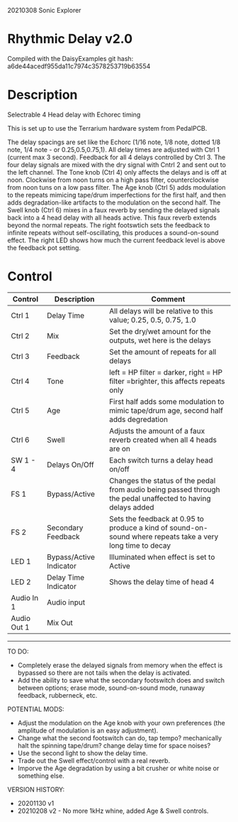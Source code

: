 20210308 Sonic Explorer

# Rhythmic Delay v2.0
Compiled with the DaisyExamples git hash: a6de44acedf955da11c7974c3578253719b63554

# Description
Selectrable 4 Head delay with Echorec timing

This is set up to use the Terrarium hardware system from PedalPCB.

The delay spacings are set like the Echorc (1/16 note, 1/8 note, dotted 1/8 note, 1/4 note - or 0.25,0.5,0.75,1).
All delay times are adjusted with Ctrl 1 (current max 3 second).
Feedback for all 4 delays controlled by Ctrl 3. 
The four delay signals are mixed with the dry signal with Cntrl 2 and sent out to the left channel.
The Tone knob (Ctrl 4) only affects the delays and is off at noon. Clockwise from noon turns on a high pass filter, counterclockwise from noon tuns on a low pass filter.
The Age knob (Ctrl 5) adds modulation to the repeats mimicing tape/drum imperfections for the first half, and then adds degradation-like artifacts to the modulation on the second half.
The Swell knob (Ctrl 6) mixes in a faux reverb by sending the delayed signals back into a 4 head delay with all heads active. This faux reverb extends beyond the normal repeats.
The right footswtich sets the feedback to infinite repeats without self-oscillating, this produces a sound-on-sound effect.
The right LED shows how much the current feedback level is above the feedback pot setting. 

# Control

| Control | Description | Comment |
| --- | --- | --- |
| Ctrl 1 | Delay Time| All delays will be relative to this value; 0.25, 0.5, 0.75, 1.0|
| Ctrl 2 | Mix | Set the dry/wet amount for the outputs, wet here is the delays |
| Ctrl 3 | Feedback | Set the amount of repeats for all delays|
| Ctrl 4 | Tone | left = HP filter = darker, right = HP filter =brighter, this affects repeats only|
| Ctrl 5 | Age | First half adds some modulation to mimic tape/drum age, second half adds degredation |
| Ctrl 6 | Swell | Adjusts the amount of a faux reverb created when all 4 heads are on |
| SW 1 - 4 | Delays On/Off | Each switch turns a delay head on/off |
| FS 1 | Bypass/Active | Changes the status of the pedal from audio being passed through the pedal unaffected to having delays added |
| FS 2 | Secondary Feedback | Sets the feedback at 0.95 to produce a kind of sound-on-sound where repeats take a very long time to decay |
| LED 1 | Bypass/Active Indicator |Illuminated when effect is set to Active |
| LED 2 | Delay Time Indicator | Shows the delay time of head 4 |
| Audio In 1 | Audio input | |
| Audio Out 1 | Mix Out | |

------

TO DO:
 -  Completely erase the delayed signals from memory when the effect is bypassed so there are not tails when the delay is activated.
 -  Add the ability to save what the secondary footswitch does and switch between options; erase mode, sound-on-sound mode, runaway feedback, rubberneck, etc.

POTENTIAL MODS:
 -  Adjust the modulation on the Age knob with your own preferences (the amplitude of modulation is an easy adjustment).
 -  Change what the second footswitch can do, tap tempo? mechanically halt the spinning tape/drum? change delay time for space noises?
 -  Use the second light to show the delay time.
 -  Trade out the Swell effect/control with a real reverb.
 -  Imporve the Age degradation by using a bit crusher or white noise or something else. 

VERSION HISTORY:
 - 20201130 v1
 - 20210208 v2 - No more 1kHz whine, added Age & Swell controls. 
